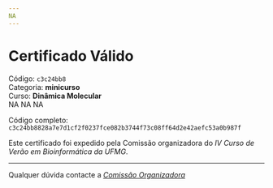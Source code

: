```yaml
---
NA
---
```


# Certificado Válido

Código: `c3c24bb8`<br>
Categoria: **minicurso**<br>
Curso: **Dinâmica Molecular**<br>
NA
NA
NA


Código completo: `c3c24bb8828a7e7d1cf2f0237fce082b3744f73c08ff64d2e42aefc53a0b987f`


Este certificado foi expedido pela Comissão organizadora do *IV Curso de Verão em Bioinformática da UFMG*.

----

Qualquer dúvida contacte a [_Comissão Organizadora_](<mailto:cursobioinfoufmg@gmail.com$subject=[Certificados]>)

